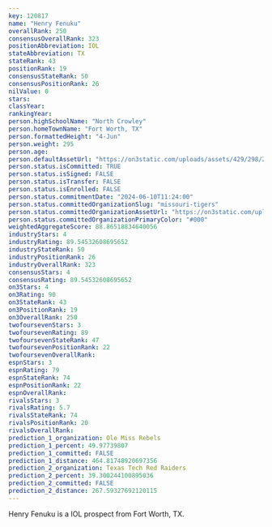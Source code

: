 ```yaml
---
key: 120817
name: "Henry Fenuku"
overallRank: 250
consensusOverallRank: 323
positionAbbreviation: IOL
stateAbbreviation: TX
stateRank: 43
positionRank: 19
consensusStateRank: 50
consensusPositionRank: 26
nilValue: 0
stars: 
classYear: 
rankingYear: 
person.highSchoolName: "North Crowley"
person.homeTownName: "Fort Worth, TX"
person.formattedHeight: "4-Jun"
person.weight: 295
person.age: 
person.defaultAssetUrl: "https://on3static.com/uploads/assets/429/298/298429.jpg"
person.status.isCommitted: TRUE
person.status.isSigned: FALSE
person.status.isTransfer: FALSE
person.status.isEnrolled: FALSE
person.status.commitmentDate: "2024-06-10T11:24:00"
person.status.committedOrganizationSlug: "missouri-tigers"
person.status.committedOrganizationAssetUrl: "https://on3static.com/uploads/assets/52/150/150052.svg"
person.status.committedOrganizationPrimaryColor: "#000"
weightedAggregateScore: 88.86518834640056
industryStars: 4
industryRating: 89.54532608695652
industryStateRank: 50
industryPositionRank: 26
industryOverallRank: 323
consensusStars: 4
consensusRating: 89.54532608695652
on3Stars: 4
on3Rating: 90
on3StateRank: 43
on3PositionRank: 19
on3OverallRank: 250
twofoursevenStars: 3
twofoursevenRating: 89
twofoursevenStateRank: 47
twofoursevenPositionRank: 22
twofoursevenOverallRank: 
espnStars: 3
espnRating: 79
espnStateRank: 74
espnPositionRank: 22
espnOverallRank: 
rivalsStars: 3
rivalsRating: 5.7
rivalsStateRank: 74
rivalsPositionRank: 20
rivalsOverallRank: 
prediction_1_organization: Ole Miss Rebels
prediction_1_percent: 49.97739807
prediction_1_committed: FALSE
prediction_1_distance: 464.81748920697356
prediction_2_organization: Texas Tech Red Raiders
prediction_2_percent: 39.300244100895036
prediction_2_committed: FALSE
prediction_2_distance: 267.59327692120115
---
```

Henry Fenuku is a IOL prospect from Fort Worth, TX.